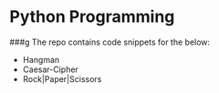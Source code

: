 # Python Programming

###g The repo contains code snippets for the below:

* Hangman
* Caesar-Cipher
* Rock|Paper|Scissors